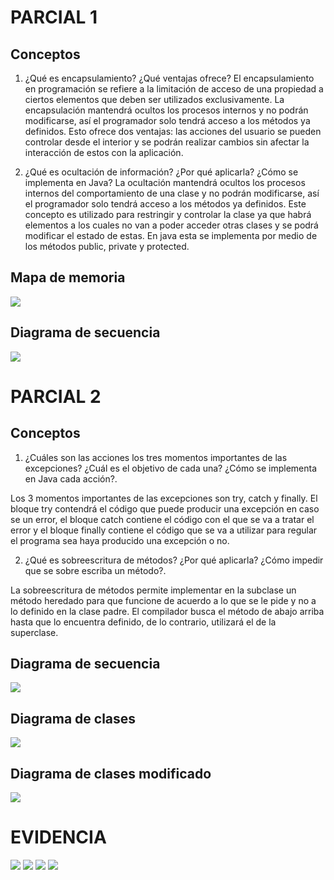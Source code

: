 
# PARCIAL 1

## Conceptos 
1. ¿Qué es encapsulamiento? ¿Qué ventajas ofrece?
El encapsulamiento en programación se refiere a la limitación de acceso de una propiedad a ciertos elementos que deben ser utilizados exclusivamente. La encapsulación mantendrá ocultos los procesos internos y no podrán modificarse, así el programador solo tendrá acceso a los métodos ya definidos. Esto ofrece dos ventajas: las acciones del usuario se pueden controlar desde el interior y se podrán realizar cambios sin afectar la interacción de estos con la aplicación.

2. ¿Qué es ocultación de información? ¿Por qué aplicarla? ¿Cómo se implementa en Java?
La ocultación mantendrá ocultos los procesos internos del comportamiento de una clase y no podrán modificarse, así el programador solo tendrá acceso a los métodos ya definidos. Este concepto es utilizado para restringir y controlar la clase ya que habrá elementos a los cuales no van a poder acceder otras clases y se podrá modificar el estado de estas. En java esta se implementa por medio de los métodos public, private y protected.

## Mapa de memoria

![](mapadememoria.jpg)


## Diagrama de secuencia

![](diagramadesecuenciaparcial.jpg)


# PARCIAL 2

## Conceptos

1. ¿Cuáles son las acciones los tres momentos importantes de las excepciones? ¿Cuál es el objetivo de cada una? ¿Cómo se implementa en Java cada acción?.


Los 3 momentos importantes de las excepciones son try, catch y finally. El bloque try  contendrá el código que puede producir una excepción en caso se un error, el bloque catch contiene el código con el que se va a tratar el error y el bloque finally contiene el código que se va a utilizar para regular el programa sea haya producido una excepción o no.


2. ¿Qué es sobreescritura de métodos? ¿Por qué aplicarla? ¿Cómo impedir que se sobre escriba un método?.

La sobreescritura de métodos permite implementar en la subclase un método heredado para que funcione de acuerdo a lo que se le pide y no a lo definido en la clase padre. El compilador busca el método de abajo arriba hasta que lo encuentra definido, de lo contrario, utilizará el de la superclase.

## Diagrama de secuencia


![](diagramasecuenciarepo.png)

## Diagrama de clases

![](SabanaResearch.png)

## Diagrama de clases modificado

![](diagramamod.png)



# EVIDENCIA


![](evidencia1.png)
![](evidencia2.png)
![](evidencia3.png)
![](evidencia4.png)
